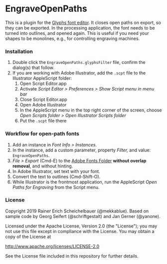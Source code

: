 # EngraveOpenPaths

This is a plugin for the [Glyphs font editor](http://glyphsapp.com/). It closes open paths on export, so they can be exported. In the processing application, the font needs to be turned into outlines, and opened again. This is useful if you need your shapes to be monolines, e.g., for controlling engraving machines.

### Installation

1. Double click the `EngraveOpenPaths.glyphsFilter` file, confirm the dialog(s) that follow.
2. If you are working with Adobe Illustrator, add the `.scpt` file to the Illustrator AppleScript folder:
	1. Open Script Editor.app
	2. Activate *Script Editor > Preferences > Show Script menu in menu bar*
	3. Close Script Editor.app
	4. Open Adobe Illustrator
	5. In the AppleScript menu in the top right corner of the screen, choose *Open Scripts folder > Open Illustrator Scripts folder*
	6. Put the `.scpt` file there

### Workflow for open-path fonts

1. Add an instance in *Font Info > Instances.*
2. In the instance, add a custom parameter, property *Filter,* and value: `EngraveOpenPaths`.
3. *File > Export* (Cmd-E) to the [Adobe Fonts Folder](https://glyphsapp.com/tutorials/testing-your-fonts-in-adobe-apps) **without overlap removal**, and without hinting.
4. In Adobe Illustrator, set text with your font.
5. Convert the text to outlines (Cmd-Shift-O).
6. While Illustrator is the frontmost application, run the AppleScript *Open Paths for Engraving* from the Script menu.

### License

Copyright 2019 Rainer Erich Scheichelbauer (@mekkablue).
Based on sample code by Georg Seifert (@schriftgestalt) and Jan Gerner (@yanone).

Licensed under the Apache License, Version 2.0 (the "License");
you may not use this file except in compliance with the License.
You may obtain a copy of the License at

http://www.apache.org/licenses/LICENSE-2.0

See the License file included in this repository for further details.


